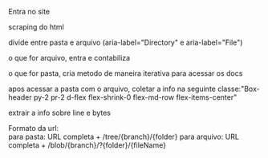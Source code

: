 Entra no site

scraping do html

divide entre pasta e arquivo (aria-label="Directory" e aria-label="File")

o que for arquivo, entra e contabiliza

o que for pasta, cria metodo de maneira iterativa para acessar os docs

apos acessar a pasta com o arquivo, coletar a info na seguinte classe:"Box-header py-2 pr-2 d-flex flex-shrink-0 flex-md-row flex-items-center"
 
 extrair a info sobre line e bytes

Formato da url:    
    para pasta: URL completa + /tree/{branch}/{folder}
    para arquivo: URL completa + /blob/{branch}/?{folder}/{fileName}
